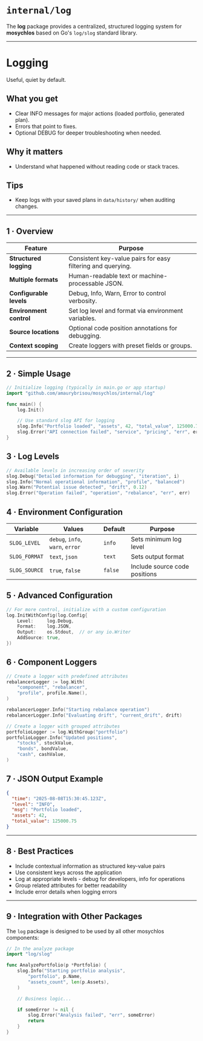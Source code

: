 # `internal/log`

The **log** package provides a centralized, structured logging system for **mosychlos** based on Go's `log/slog` standard library.

---

# Logging

Useful, quiet by default.

## What you get

- Clear INFO messages for major actions (loaded portfolio, generated plan).
- Errors that point to fixes.
- Optional DEBUG for deeper troubleshooting when needed.

## Why it matters

- Understand what happened without reading code or stack traces.

## Tips

- Keep logs with your saved plans in `data/history/` when auditing changes.

---

## 1 · Overview

| Feature                 | Purpose                                                     |
| ----------------------- | ----------------------------------------------------------- |
| **Structured logging**  | Consistent key-value pairs for easy filtering and querying. |
| **Multiple formats**    | Human-readable text or machine-processable JSON.            |
| **Configurable levels** | Debug, Info, Warn, Error to control verbosity.              |
| **Environment control** | Set log level and format via environment variables.         |
| **Source locations**    | Optional code position annotations for debugging.           |
| **Context scoping**     | Create loggers with preset fields or groups.                |

---

## 2 · Simple Usage

```go
// Initialize logging (typically in main.go or app startup)
import "github.com/amaurybrisou/mosychlos/internal/log"

func main() {
    log.Init()

    // Use standard slog API for logging
    slog.Info("Portfolio loaded", "assets", 42, "total_value", 125000.75)
    slog.Error("API connection failed", "service", "pricing", "err", err)
}
```

## 3 · Log Levels

```go
// Available levels in increasing order of severity
slog.Debug("Detailed information for debugging", "iteration", i)
slog.Info("Normal operational information", "profile", "balanced")
slog.Warn("Potential issue detected", "drift", 0.12)
slog.Error("Operation failed", "operation", "rebalance", "err", err)
```

## 4 · Environment Configuration

| Variable      | Values                           | Default | Purpose                       |
| ------------- | -------------------------------- | ------- | ----------------------------- |
| `SLOG_LEVEL`  | `debug`, `info`, `warn`, `error` | `info`  | Sets minimum log level        |
| `SLOG_FORMAT` | `text`, `json`                   | `text`  | Sets output format            |
| `SLOG_SOURCE` | `true`, `false`                  | `false` | Include source code positions |

## 5 · Advanced Configuration

```go
// For more control, initialize with a custom configuration
log.InitWithConfig(log.Config{
    Level:     log.Debug,
    Format:    log.JSON,
    Output:    os.Stdout,  // or any io.Writer
    AddSource: true,
})
```

## 6 · Component Loggers

```go
// Create a logger with predefined attributes
rebalancerLogger := log.With(
    "component", "rebalancer",
    "profile", profile.Name(),
)

rebalancerLogger.Info("Starting rebalance operation")
rebalancerLogger.Info("Evaluating drift", "current_drift", drift)

// Create a logger with grouped attributes
portfolioLogger := log.WithGroup("portfolio")
portfolioLogger.Info("Updated positions",
    "stocks", stockValue,
    "bonds", bondValue,
    "cash", cashValue,
)
```

## 7 · JSON Output Example

```json
{
  "time": "2025-08-08T15:30:45.123Z",
  "level": "INFO",
  "msg": "Portfolio loaded",
  "assets": 42,
  "total_value": 125000.75
}
```

---

## 8 · Best Practices

- Include contextual information as structured key-value pairs
- Use consistent keys across the application
- Log at appropriate levels - debug for developers, info for operations
- Group related attributes for better readability
- Include error details when logging errors

---

## 9 · Integration with Other Packages

The `log` package is designed to be used by all other mosychlos components:

```go
// In the analyze package
import "log/slog"

func AnalyzePortfolio(p *Portfolio) {
    slog.Info("Starting portfolio analysis",
        "portfolio", p.Name,
        "assets_count", len(p.Assets),
    )

    // Business logic...

    if someError != nil {
        slog.Error("Analysis failed", "err", someError)
        return
    }
}
```
